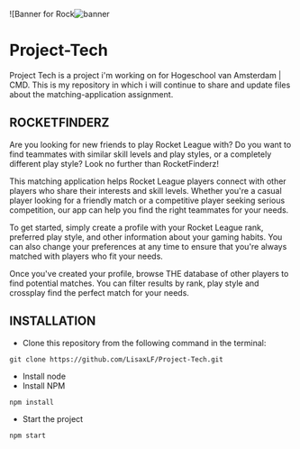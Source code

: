 ![Banner for Rock![banner](https://user-images.githubusercontent.com/112825800/224833189-01ca884d-b4dd-49d8-90a0-7f404b795af9.png)

# Project-Tech
Project Tech is a project i'm working on for Hogeschool van Amsterdam | CMD. This is my repository in which i will continue to share and update files about the matching-application assignment.

## ROCKETFINDERZ
Are you looking for new friends to play Rocket League with? Do you want to find teammates with similar skill levels and play styles, or a completely different play style? Look no further than RocketFinderz!

This matching application helps Rocket League players connect with other players who share their interests and skill levels. Whether you're a casual player looking for a friendly match or a competitive player seeking serious competition, our app can help you find the right teammates for your needs.

To get started, simply create a profile with your Rocket League rank, preferred play style, and other information about your gaming habits. You can also change your preferences at any time to ensure that you're always matched with players who fit your needs.

Once you've created your profile, browse THE database of other players to find potential matches. You can filter results by rank, play style and crossplay find the perfect match for your needs.

## INSTALLATION

- Clone this repository from the following command in the terminal:

```
git clone https://github.com/LisaxLF/Project-Tech.git
```
- Install node
- Install NPM
```
npm install
```
- Start the project
```
npm start
```




